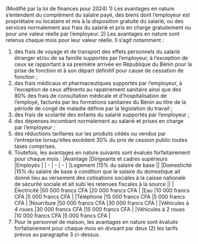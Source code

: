 (Modifié par la loi de finances pour 2024) 1) Les avantages en nature s’entendent du complément du salaire payé, des biens dont l’employeur est propriétaire ou locataire et mis à la disposition gratuite du salarié, ou des services normalement aux frais du salarié et pris en charge gratuitement ou pour une valeur réelle par l’employeur.
2) Les avantages en nature sont retenus chaque mois pour leur valeur réelle. Il s’agit
notamment :
1) des frais de voyage et de transport des effets personnels du salarié étranger
et/ou de sa famille supportés par l’employeur, à l’exception de ceux se rapportant à sa première arrivée en République du Bénin pour la prise de fonction et à son départ définitif pour cause de cessation de fonction ;
2) des  frais  médicaux  et  pharmaceutiques  supportés  par  l’employeur,  à
l’exception de ceux afférents au rapatriement sanitaire ainsi que des 80% des frais de consultation  médicale  et  d’hospitalisation  de  l’employé,  facturés  par  les  formations sanitaires du Bénin au titre de la période de congé de maladie définie par la législation du travail ;
3) des frais de scolarité des enfants du salarié supportés par l’employeur ;
3) des dépenses incombant normalement au salarié et prises en charge par
l’employeur ;
5) des réductions tarifaires sur les produits cédés ou vendus par l’entreprise
lorsqu’elles excèdent 30% du prix de cession public toutes taxes comprises.
3) Toutefois,  les  avantages  en  nature  suivants  sont  évalués  forfaitairement  pour
chaque mois :
|Avantage |Dirigeants et cadres supérieurs |Employés |
| - | - | - |
|Logement |15% du salaire de base ||
|Domesticité |15% du salaire de base à condition que le salaire du domestique ait donné lieu au versement des cotisations sociales à la caisse nationale de sécurité sociale et ait subi les retenues fiscales à la source ||
|Électricité |50 000 francs CFA |20 000 francs CFA |
|Eau |10 000 francs CFA |5 000 francs CFA |
|Téléphone |15 000 francs CFA |5 000 francs CFA |
|Nourriture |50 000 francs CFA |30 000 francs CFA |
|Véhicules à 4 roues |30 000 francs CFA |15 000 francs CFA |
|Véhicules à 2 roues |10 000 francs CFA |5 000 francs CFA |
4) Pour le personnel de maison, les avantages en nature sont évalués forfaitairement
pour chaque mois en divisant par deux (2) les tarifs prévus au paragraphe 3 ci-dessus.